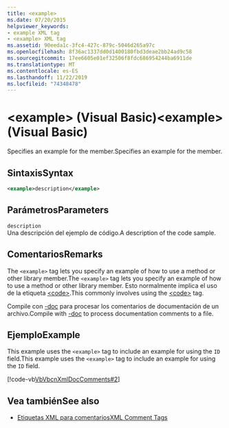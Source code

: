 ```yaml
---
title: <example>
ms.date: 07/20/2015
helpviewer_keywords:
- example XML tag
- <example> XML tag
ms.assetid: 90eeda1c-3fc4-427c-879c-5046d265a97c
ms.openlocfilehash: 8f36ac1337dd0d1400180fbd3deae2bb24ad9c58
ms.sourcegitcommit: 17ee6605e01ef32506f8fdc686954244ba6911de
ms.translationtype: MT
ms.contentlocale: es-ES
ms.lasthandoff: 11/22/2019
ms.locfileid: "74348478"
---
```

# <a name="example-visual-basic"></a><span data-ttu-id="40c32-101">\<example> (Visual Basic)</span><span class="sxs-lookup"><span data-stu-id="40c32-101">\<example> (Visual Basic)</span></span>
<span data-ttu-id="40c32-102">Specifies an example for the member.</span><span class="sxs-lookup"><span data-stu-id="40c32-102">Specifies an example for the member.</span></span>  
  
## <a name="syntax"></a><span data-ttu-id="40c32-103">Sintaxis</span><span class="sxs-lookup"><span data-stu-id="40c32-103">Syntax</span></span>  
  
```xml  
<example>description</example>  
```  
  
## <a name="parameters"></a><span data-ttu-id="40c32-104">Parámetros</span><span class="sxs-lookup"><span data-stu-id="40c32-104">Parameters</span></span>  
 `description`  
 <span data-ttu-id="40c32-105">Una descripción del ejemplo de código.</span><span class="sxs-lookup"><span data-stu-id="40c32-105">A description of the code sample.</span></span>  
  
## <a name="remarks"></a><span data-ttu-id="40c32-106">Comentarios</span><span class="sxs-lookup"><span data-stu-id="40c32-106">Remarks</span></span>  
 <span data-ttu-id="40c32-107">The `<example>` tag lets you specify an example of how to use a method or other library member.</span><span class="sxs-lookup"><span data-stu-id="40c32-107">The `<example>` tag lets you specify an example of how to use a method or other library member.</span></span> <span data-ttu-id="40c32-108">Esto normalmente implica el uso de la etiqueta [\<code>](../../../visual-basic/language-reference/xmldoc/code.md).</span><span class="sxs-lookup"><span data-stu-id="40c32-108">This commonly involves using the [\<code>](../../../visual-basic/language-reference/xmldoc/code.md) tag.</span></span>  
  
 <span data-ttu-id="40c32-109">Compile con [-doc](../../../visual-basic/reference/command-line-compiler/doc.md) para procesar los comentarios de documentación de un archivo.</span><span class="sxs-lookup"><span data-stu-id="40c32-109">Compile with [-doc](../../../visual-basic/reference/command-line-compiler/doc.md) to process documentation comments to a file.</span></span>  
  
## <a name="example"></a><span data-ttu-id="40c32-110">Ejemplo</span><span class="sxs-lookup"><span data-stu-id="40c32-110">Example</span></span>  
 <span data-ttu-id="40c32-111">This example uses the `<example>` tag to include an example for using the `ID` field.</span><span class="sxs-lookup"><span data-stu-id="40c32-111">This example uses the `<example>` tag to include an example for using the `ID` field.</span></span>  
  
 [!code-vb[VbVbcnXmlDocComments#2](~/samples/snippets/visualbasic/VS_Snippets_VBCSharp/VbVbcnXmlDocComments/VB/Class1.vb#2)]  
  
## <a name="see-also"></a><span data-ttu-id="40c32-112">Vea también</span><span class="sxs-lookup"><span data-stu-id="40c32-112">See also</span></span>

- [<span data-ttu-id="40c32-113">Etiquetas XML para comentarios</span><span class="sxs-lookup"><span data-stu-id="40c32-113">XML Comment Tags</span></span>](../../../visual-basic/language-reference/xmldoc/index.md)
